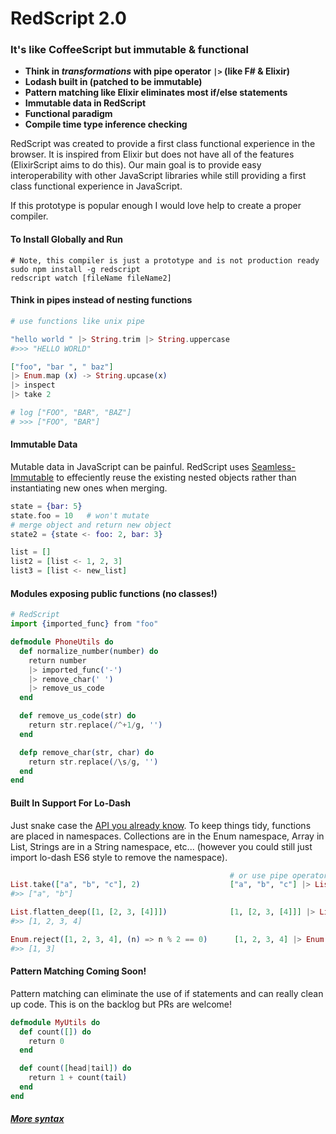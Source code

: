 # RedScript 2.0
### It's like CoffeeScript but immutable & functional

* **Think in *transformations* with pipe operator `|>` (like F# & Elixir)**
* **Lodash built in (patched to be immutable)**
* **Pattern matching like Elixir eliminates most if/else statements**
* **Immutable data in RedScript**
* **Functional paradigm**
* **Compile time type inference checking**


RedScript was created to provide a first class functional experience in the browser. It is inspired from Elixir but does not have all of the features (ElixirScript aims to do this). Our main goal is to provide easy interoperability with other JavaScript libraries while still providing a first class functional experience in JavaScript.

If this prototype is popular enough I would love help to create a proper compiler.


#### To Install Globally and Run

```
# Note, this compiler is just a prototype and is not production ready
sudo npm install -g redscript
redscript watch [fileName fileName2]
```

#### Think in pipes instead of nesting functions

```elixir
# use functions like unix pipe

"hello world " |> String.trim |> String.uppercase
#>>> "HELLO WORLD"

["foo", "bar ", " baz"]
|> Enum.map (x) -> String.upcase(x)
|> inspect
|> take 2

# log ["FOO", "BAR", "BAZ"]
# >>> ["FOO", "BAR"]
```

#### Immutable Data
Mutable data in JavaScript can be painful. RedScript uses [Seamless-Immutable](https://github.com/rtfeldman/seamless-immutable) to effeciently reuse the existing nested objects rather than instantiating new ones when merging.
```elixir
state = {bar: 5}
state.foo = 10   # won't mutate
# merge object and return new object
state2 = {state <- foo: 2, bar: 3}

list = []             
list2 = [list <- 1, 2, 3]
list3 = [list <- new_list]
```

#### Modules exposing public functions (no classes!)

```elixir
# RedScript
import {imported_func} from "foo"

defmodule PhoneUtils do
  def normalize_number(number) do
    return number
    |> imported_func('-')
    |> remove_char(' ')  
    |> remove_us_code    
  end                    

  def remove_us_code(str) do
    return str.replace(/^+1/g, '')
  end                             

  defp remove_char(str, char) do  
    return str.replace(/\s/g, '') 
  end
end
```

#### Built In Support For Lo-Dash
Just snake case the [API you already know](https://lodash.com/docs). To keep things tidy, functions are placed in namespaces. Collections are in the Enum namespace, Array in List, Strings are in a String namespace, etc... (however you could still just import lo-dash ES6 style to remove the namespace).

```elixir
                                                 # or use pipe operator with lo-dash
List.take(["a", "b", "c"], 2)                    ["a", "b", "c"] |> List.take(2)
#>> ["a", "b"]

List.flatten_deep([1, [2, 3, [4]]])              [1, [2, 3, [4]]] |> List.flatten_deep
#>> [1, 2, 3, 4]

Enum.reject([1, 2, 3, 4], (n) => n % 2 == 0)      [1, 2, 3, 4] |> Enum.reject((n) => n % 2 == 0)
#>> [1, 3]
```


#### Pattern Matching Coming Soon!
Pattern matching can eliminate the use of if statements and can really clean up code. This is on the backlog but PRs are welcome!
```elixir
defmodule MyUtils do
  def count([]) do
    return 0
  end

  def count([head|tail]) do
    return 1 + count(tail)
  end
end

```


##### [More syntax](https://github.com/AdamBrodzinski/RedScript/blob/master/spec.md)
